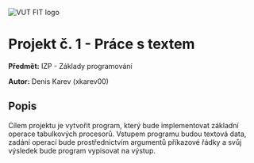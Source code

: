 ![VUT FIT logo](https://wis.fit.vutbr.cz/images/fitnewb.png)

# Projekt č. 1 - Práce s textem
**Předmět:** IZP - Základy programování

**Autor:** Denis Karev (xkarev00)

## Popis 
Cílem projektu je vytvořit program, který bude implementovat základní operace tabulkových procesorů. Vstupem programu budou textová data, zadání operací bude prostřednictvím argumentů příkazové řádky a svůj výsledek bude program vypisovat na výstup. 
